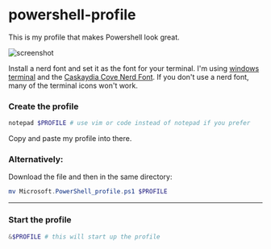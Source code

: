 # powershell-profile
This is my profile that makes Powershell look great.

![screenshot](https://media.discordapp.net/attachments/753198748871557151/959191980431278130/unknown.png)

Install a nerd font and set it as the font for your terminal. I'm using [windows terminal](https://github.com/Microsoft/Terminal) and the [Caskaydia Cove Nerd Font](https://github.com/ryanoasis/nerd-fonts/tree/master/patched-fonts/CascadiaCode).
If you don't use a nerd font, many of the terminal icons won't work.

### Create the profile
```powershell
notepad $PROFILE # use vim or code instead of notepad if you prefer
```
Copy and paste my profile into there.

### Alternatively:
Download the file and then in the same directory:
```powershell
mv Microsoft.PowerShell_profile.ps1 $PROFILE
```

---
### Start the profile
```powershell
&$PROFILE # this will start up the profile 
```
